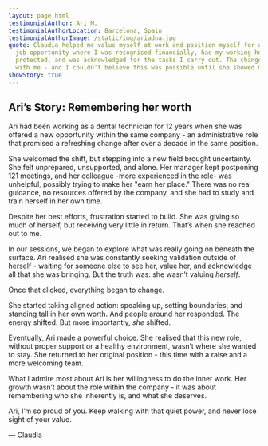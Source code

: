 ```yaml
---
layout: page.html
testimonialAuthor: Ari M.
testimonialAuthorLocation: Barcelona, Spain
testimonialAuthorImage: /static/img/ariadna.jpg
quote: Claudia helped me value myself at work and position myself for a better
  job opportunity where I was recognised financially, had my working hours
  protected, and was acknowledged for the tasks I carry out. The change started
  with me - and I couldn’t believe this was possible until she showed me how.
showStory: true
---
```

## Ari’s Story: Remembering her worth

Ari had been working as a dental technician for 12 years when she was offered a new opportunity within the same company - an administrative role that promised a refreshing change after over a decade in the same position.

She welcomed the shift, but stepping into a new field brought uncertainty. She felt unprepared, unsupported, and alone. Her manager kept postponing 121 meetings, and her colleague -more experienced in the role- was unhelpful, possibly trying to make her "earn her place." There was no real guidance, no resources offered by the company, and she had to study and train herself in her own time.

Despite her best efforts, frustration started to build. She was giving so much of herself, but receiving very little in return. That’s when she reached out to me.

In our sessions, we began to explore what was really going on beneath the surface. Ari realised she was constantly seeking validation outside of herself - waiting for someone else to see her, value her, and acknowledge all that she was bringing. But the truth was: she wasn’t valuing *herself*.

Once that clicked, everything began to change.

She started taking aligned action: speaking up, setting boundaries, and standing tall in her own worth. And people around her responded. The energy shifted. But more importantly, *she* shifted.

Eventually, Ari made a powerful choice. She realised that this new role, without proper support or a healthy environment, wasn’t where she wanted to stay. She returned to her original position - this time with a raise and a more welcoming team.

What I admire most about Ari is her willingness to do the inner work. Her growth wasn’t about the role within the company - it was about remembering who she inherently is, and what she deserves.

Ari, I’m so proud of you. Keep walking with that quiet power, and never lose sight of your value.

— Claudia

